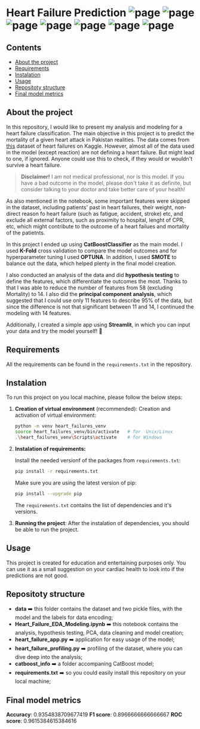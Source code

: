 # Heart Failure Prediction ![page](https://img.shields.io/badge/Data%20Analytics-8A2BE2) ![page](https://img.shields.io/badge/Data%20Cleaning-DBC4F0) ![page](https://img.shields.io/badge/Classification-FCAEAE) ![page](https://img.shields.io/badge/Imbalanced%20Data-A1CCD1) ![page](https://img.shields.io/badge/Hypothesis%20Testing-D8B4F8) ![page](https://img.shields.io/badge/PCA-5B0888) ![page](https://img.shields.io/badge/Streamlit%20App-4D3C77)

## Contents
- [About the project](#about_the_project)
- [Requirements](#requirements)
- [Instalation](#instalation)
- [Usage](#usage)
- [Repositoty structure](#repository_structure)
- [Final model metrics](#final_model_metrics)


## About the project

In this repository, I would like to present my analysis and modeling for a heart failure classification. The main objective in this project is to predict the mortality of a given heart attack in Pakistan realities. The data comes from [this](https://www.kaggle.com/datasets/asgharalikhan/mortality-rate-heart-patient-pakistan-hospital) dataset of heart failures on Kaggle. However, almost all of the data used in the model (except reaction) are not defining a heart failure. But might lead to one, if ignored. Anyone could use this to check, if they would or wouldn't survive a heart failure.
> **Disclaimer!** I am not medical professional, nor is this model. If you have a bad outcome in the model, please don't take it as definite, but consider talking to your doctor and take better care of your health!

As also mentioned in the notebook, some important features were skipped in the dataset, including patients' past in heart failures, their weight, non-direct reason fo heart failure (such as fatigue, accident, stroke) etc, and exclude all external factors, such as proximity to hospital, lenght of CPR, etc, which might contribute to the outcome of a heart failues and mortality of the patietnts.

In this project I ended up using **CatBoostClassifier** as the main model. I used **K-Fold** cross validation to compare the model outcomes and for hyperparameter tuning I used **OPTUNA**. In addition, I used **SMOTE** to balance out the data, which helped plenty in the final model creation.

I also conducted an analysis of the data and did **hypothesis testing** to define the features, which differentiate the outcomes the most. Thanks to that I was able to reduce the number of features from 58 (excluding Mortality) to 14. I also did the **principal component analysis**, which suggested that I could use only 11 features to describe 95% of the data, but since the difference is not that significant between 11 and 14, I continued the modeling with 14 features.

Additionally, I created a simple app using **Streamlit**, in which you can input your data and try the model yourself! 🌟


## Requirements

All the requirements can be found in the `requirements.txt` in the repository.

## Instalation
To run this project on you local machine, please follow the below steps:
1. **Creation of virtual environment** (recommended):
    Creation and activation of virtual environment:

    ```bash
    python -m venv heart_failures_venv
    source heart_failures_venv/bin/activate   # for  Unix/Linux
    .\heart_failures_venv\Scripts\activate    # for Windows
    ```
2. **Instalation of requirements:**

    Install the needed versionf of the packages from `requirements.txt`:

    ```bash
    pip install -r requirements.txt
    ```
    Make sure you are using the latest version of pip:

    ```bash
    pip install --upgrade pip
    ```
    The `requirements.txt` contains the list of dependencies and it's versions.

3. **Running the project**:
    After the instalation of dependencies, you should be able to run the project.


## Usage
This project is created for education and entertaining purposes only. You can use it as a small suggestion on your cardiac health to look into if the predictions are not good.

## Repositoty structure
- **data** ➡️ this folder contains the dataset and two pickle files, with the model and the labels for data encoding;
- **Heart_Failure_EDA_Modeling.ipynb**  ➡️ this notebook contains the analysis, hypothesis testing, PCA, data cleaning and model creation;
- **heart_failure_app.py**  ➡️ application for easy usage of the model;
- **heart_failure_profiling.py**  ➡️ profiling of the dataset, where you can dive deep into the analysis;
- **catboost_info** ➡️ a folder accompaning CatBoost model;
- **requirements.txt** ➡️ so you could easily install this repository on your local machine;


## Final model metrics
  **Accuracy**:  0.9354838709677419
  **F1 score**:  0.8966666666666667
  **ROC score**: 0.9615384615384616